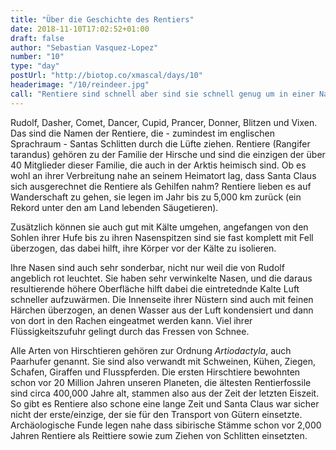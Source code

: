 ```yaml
---
title: "Über die Geschichte des Rentiers"
date: 2018-11-10T17:02:52+01:00
draft: false
author: "Sebastian Vasquez-Lopez"
number: "10"
type: "day"
postUrl: "http://biotop.co/xmascal/days/10"
headerimage: "/10/reindeer.jpg"
call: "Rentiere sind schnell aber sind sie schnell genug um in einer Nacht die Welt zu umrunden? Morgen geht es um Santas Reise um die Welt."
---
```

Rudolf, Dasher, Comet, Dancer, Cupid, Prancer, Donner, Blitzen und Vixen. Das sind die Namen der Rentiere, die - zumindest im englischen Sprachraum - Santas Schlitten durch die Lüfte ziehen.
Rentiere (Rangifer tarandus) gehören zu der Familie der Hirsche und sind die einzigen der über 40 Mitglieder dieser Familie, die auch in der Arktis heimisch sind. Ob es wohl an ihrer Verbreitung nahe an  seinem Heimatort lag, dass Santa Claus sich ausgerechnet die Rentiere als Gehilfen nahm? Rentiere lieben es auf Wanderschaft zu gehen, sie legen im Jahr bis zu 5,000 km zurück (ein Rekord unter den am Land lebenden Säugetieren).

Zusätzlich können sie auch gut mit Kälte umgehen, angefangen von den Sohlen ihrer Hufe bis zu ihren Nasenspitzen sind sie fast komplett mit Fell überzogen, das dabei hilft, ihre Körper vor der Kälte zu isolieren.

Ihre Nasen sind auch sehr sonderbar, nicht nur weil die von Rudolf angeblich rot leuchtet. Sie haben sehr verwinkelte Nasen, und die daraus resultierende höhere Oberfläche hilft dabei die eintretednde Kalte Luft schneller aufzuwärmen. Die Innenseite ihrer Nüstern sind auch mit feinen Härchen überzogen, an denen Wasser aus der Luft kondensiert und dann von dort in den Rachen eingeatmet werden kann. Viel ihrer Flüssigkeitszufuhr gelingt durch das Fressen von Schnee.


Alle Arten von Hirschtieren gehören zur Ordnung *Artiodactyla*, auch Paarhufer genannt. Sie sind also verwandt mit Schweinen, Kühen, Ziegen, Schafen, Giraffen und Flusspferden. Die ersten Hirschtiere bewohnten schon vor 20 Million Jahren unseren Planeten, die ältesten Rentierfossile sind circa 400,000 Jahre alt, stammen also aus der Zeit der letzten Eiszeit. So gibt es Rentiere also schone eine lange Zeit und Santa Claus war sicher nicht der erste/einzige, der sie für den Transport von Gütern einsetzte. Archäologische Funde legen nahe dass sibirische Stämme schon vor 2,000 Jahren Rentiere als Reittiere sowie zum Ziehen von Schlitten einsetzten.
